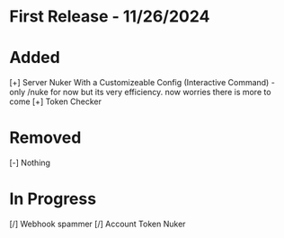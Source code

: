 # First Release - 11/26/2024

# Added 
[+] Server Nuker With a Customizeable Config (Interactive Command) - only /nuke for now but its very efficiency. now worries there is more to come
[+] Token Checker

# Removed
[-] Nothing

# In Progress 
[/] Webhook spammer 
[/] Account Token Nuker

